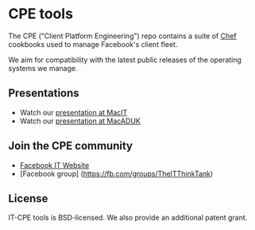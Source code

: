 # CPE tools
The CPE ("Client Platform Engineering") repo contains a suite of
[Chef](https://www.chef.io/) cookbooks used to manage Facebook's client fleet.

We aim for compatibility with the latest public releases of the operating
systems we manage.

## Presentations
* Watch our [presentation at MacIT](http://www.youtube.com/watch?v=Z3gMXUxI0Hs)
* Watch our [presentation at MacADUK](https://www.youtube.com/watch?v=VIzgMavUFRQ)

## Join the CPE community
* [Facebook IT Website](https://fb.com/it)
* [Facebook group] (https://fb.com/groups/TheITThinkTank)

## License
IT-CPE tools is BSD-licensed. We also provide an additional patent grant.
